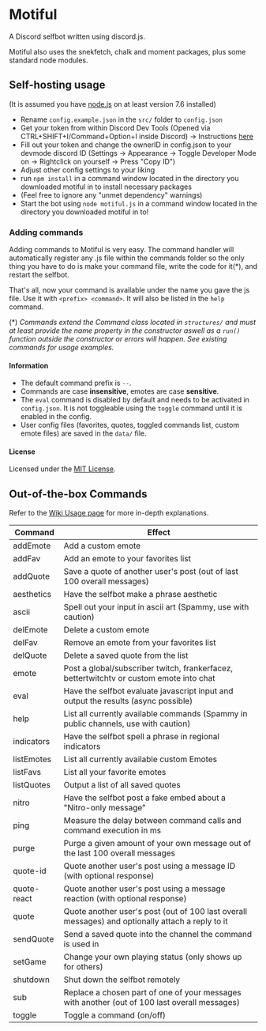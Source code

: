 # Motiful

A Discord selfbot written using discord.js.

Motiful also uses the snekfetch, chalk and moment packages, plus some standard node modules.

## Self-hosting usage

(It is assumed you have [node.js](https://nodejs.org/en/) on at least version 7.6 installed)

- Rename `config.example.json` in the `src/` folder to `config.json`
- Get your token from within Discord Dev Tools (Opened via CTRL+SHIFT+I/Command+Option+I inside Discord) -> Instructions [here](http://i.imgur.com/OhBVCoA.png)
- Fill out your token and change the ownerID in config.json to your devmode discord ID (Settings -> Appearance -> Toggle Developer Mode on -> Rightclick on yourself -> Press "Copy ID")
- Adjust other config settings to your liking
- run `npm install` in a command window located in the directory you downloaded motiful in to install necessary packages
- (Feel free to ignore any "unmet dependency" warnings)
- Start the bot using `node motiful.js` in a command window located in the directory you downloaded motiful in to!

### Adding commands

Adding commands to Motiful is very easy. The command handler will automatically register any .js file within the commands folder so
the only thing you have to do is make your command file, write the code for it(*), and restart the selfbot.

That's all, now your command is available under the name you gave the js file. 
Use it with `<prefix> <command>`. It will also be listed in the `help` command.

(\*) *Commands extend the Command class located in `structures/` and must at least provide the name property in the constructor aswell as a `run()` function outside the constructor or errors will happen. See existing commands for usage examples.*

#### Information

- The default command prefix is `--`.
- Commands are case **insensitive**, emotes are case **sensitive**.
- The `eval` command is disabled by default and needs to be activated in `config.json`. It is not toggleable using the `toggle` command until it is enabled in the config.
- User config files (favorites, quotes, toggled commands list, custom emote files) are saved in the `data/` file.

#### License

Licensed under the [MIT License](https://github.com/robflop/motiful/blob/master/LICENSE.md).

## Out-of-the-box Commands

Refer to the [Wiki Usage page](https://github.com/robflop/motiful/wiki/Usage) for more in-depth explanations.

| Command       | Effect                                                                                            |
|-------------  |-------------------------------------------------------------------------------------------------  |
| addEmote      | Add a custom emote                                                                                |
| addFav        | Add an emote to your favorites list                                                               |
| addQuote      | Save a quote of another user's post (out of last 100 overall messages)                            |
| aesthetics    | Have the selfbot make a phrase aesthetic                                                          |
| ascii         | Spell out your input in ascii art (Spammy, use with caution)                                      |
| delEmote      | Delete a custom emote                                                                             |
| delFav        | Remove an emote from your favorites list                                                          |
| delQuote      | Delete a saved quote from the list                                                                |
| emote         | Post a global/subscriber twitch, frankerfacez, bettertwitchtv or custom emote into chat           |
| eval          | Have the selfbot evaluate javascript input and output the results (async possible)                |
| help          | List all currently available commands (Spammy in public channels, use with caution)               |
| indicators    | Have the selfbot spell a phrase in regional indicators                                            |
| listEmotes    | List all currently available custom Emotes                                                        |
| listFavs      | List all your favorite emotes                                                                     |
| listQuotes    | Output a list of all saved quotes                                                                 |
| nitro         | Have the selfbot post a fake embed about a "Nitro-only message"                                   |
| ping          | Measure the delay between command calls and command execution in ms                               |
| purge         | Purge a given amount of your own message out of the last 100 overall messages                     |
| quote-id      | Quote another user's post using a message ID (with optional response)                             |
| quote-react   | Quote another user's post using a message reaction (with optional response)                       |
| quote         | Quote another user's post (out of 100 last overall messages) and optionally attach a reply to it  |
| sendQuote     | Send a saved quote into the channel the command is used in                                        |
| setGame       | Change your own playing status (only shows up for others)                                         |
| shutdown      | Shut down the selfbot remotely                                                                    |
| sub           | Replace a chosen part of one of your messages with another (out of 100 last overall messages)     |
| toggle        | Toggle a command (on/off)                                                                         |


